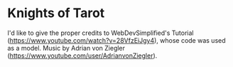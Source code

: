 # Knights of Tarot
I'd like to give the proper credits to WebDevSimplified's Tutorial (https://www.youtube.com/watch?v=28VfzEiJgy4), whose code was used as a model. Music by Adrian von Ziegler (https://www.youtube.com/user/AdrianvonZiegler).